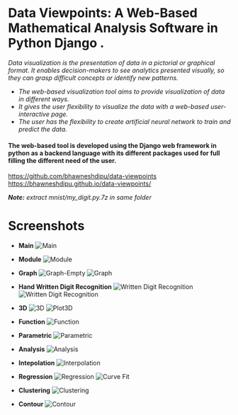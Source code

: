 # Data Viewpoints: A Web-Based Mathematical Analysis Software in Python Django .

 *Data visualization is the presentation of data in a pictorial or graphical format. It enables decision-makers to see analytics presented visually, so they can grasp difficult concepts or identify new patterns.*

- *The web-based visualization tool aims to provide visualization of data in different ways.*
- *It gives the user flexibility to visualize the data with a web-based user-interactive page.*
- *The user has the flexibility to create artificial neural network to train and predict the data.*

#### The web-based tool is developed using the Django web framework in python as a backend language with its different packages used for full filling the different need of the user.

https://github.com/bhawneshdipu/data-viewpoints
https://bhawneshdipu.github.io/data-viewpoints/

***Note:*** *extract mnist/my_digit.py.7z in same folder*

# Screenshots
  - **Main**
    ![Main](https://raw.githubusercontent.com/bhawneshdipu/data-viewpoints/master/git-readme/main.png "Bhawnesh Dipu")
  - **Module**
    ![Module](https://raw.githubusercontent.com/bhawneshdipu/data-viewpoints/master/git-readme/module.png "Bhawnesh Dipu")
  - **Graph**
    ![Graph-Empty](https://raw.githubusercontent.com/bhawneshdipu/data-viewpoints/master/git-readme/graph-module.png "Bhawnesh Dipu")
    ![Graph](https://raw.githubusercontent.com/bhawneshdipu/data-viewpoints/master/git-readme/graph.png "Bhawnesh Dipu")
  - **Hand Written Digit Recognition**
    ![ Written Digit Recognition](https://raw.githubusercontent.com/bhawneshdipu/data-viewpoints/master/git-readme/digit.png "Bhawnesh Dipu")
    ![ Written Digit Recognition](https://raw.githubusercontent.com/bhawneshdipu/data-viewpoints/master/git-readme/digit-out.png "Bhawnesh Dipu")
  - **3D**
    ![3D](https://raw.githubusercontent.com/bhawneshdipu/data-viewpoints/master/git-readme/3d.png "Bhawnesh Dipu")
    ![Plot3D](https://raw.githubusercontent.com/bhawneshdipu/data-viewpoints/master/git-readme/plot3d.png "Bhawnesh Dipu")
  - **Function**
    ![Function](https://raw.githubusercontent.com/bhawneshdipu/data-viewpoints/master/git-readme/function.png "Bhawnesh Dipu")
  - **Parametric**
    ![Parametric](https://raw.githubusercontent.com/bhawneshdipu/data-viewpoints/master/git-readme/parametric.png "Bhawnesh Dipu")
  - **Analysis**
    ![Analysis](https://raw.githubusercontent.com/bhawneshdipu/data-viewpoints/master/git-readme/analysis.png "Bhawnesh Dipu")
  - **Intepolation**
    ![Interpolation](https://raw.githubusercontent.com/bhawneshdipu/data-viewpoints/master/git-readme/interpolation.png "Bhawnesh Dipu")
    
  - **Regression**
    ![Regression](https://raw.githubusercontent.com/bhawneshdipu/data-viewpoints/master/git-readme/regression.png "Bhawnesh Dipu")
    ![Curve Fit](https://raw.githubusercontent.com/bhawneshdipu/data-viewpoints/master/git-readme/curvefit.png "Bhawnesh Dipu")
  - **Clustering**
    ![Clustering](https://raw.githubusercontent.com/bhawneshdipu/data-viewpoints/master/git-readme/clustering.png "Bhawnesh Dipu")
  - **Contour**
    ![Contour](https://raw.githubusercontent.com/bhawneshdipu/data-viewpoints/master/git-readme/contour.png "Bhawnesh Dipu")
  
